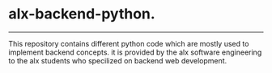 # alx-backend-python.
---
This repository contains different python code which are mostly used to implement backend concepts. it is provided by the alx software engineering to the alx students who specilized on backend web development.

